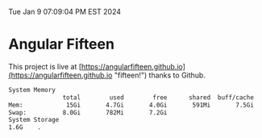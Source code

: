 Tue Jan  9 07:09:04 PM EST 2024

# Angular Fifteen


This project is live at [https://angularfifteen.github.io](https://angularfifteen.github.io "fifteen!") thanks to Github.

```bash
System Memory
               total        used        free      shared  buff/cache   available
Mem:            15Gi       4.7Gi       4.0Gi       591Mi       7.5Gi        10Gi
Swap:          8.0Gi       782Mi       7.2Gi
System Storage
1.6G	.
```
